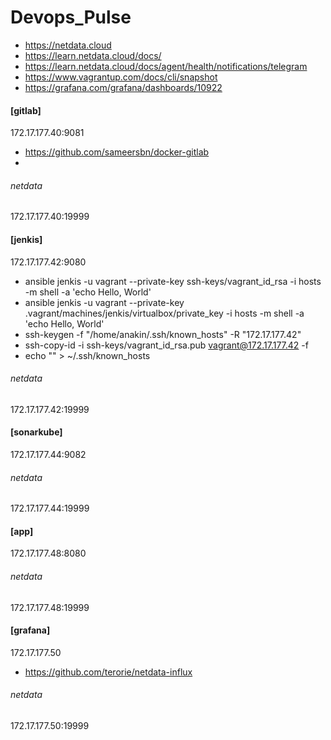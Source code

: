 # Devops_Pulse
* https://netdata.cloud
* https://learn.netdata.cloud/docs/
* https://learn.netdata.cloud/docs/agent/health/notifications/telegram
* https://www.vagrantup.com/docs/cli/snapshot
* https://grafana.com/grafana/dashboards/10922

#### [gitlab]
172.17.177.40:9081 
* https://github.com/sameersbn/docker-gitlab
* 
###### netdata 
172.17.177.40:19999

#### [jenkis]
172.17.177.42:9080 

 * ansible jenkis -u vagrant --private-key  ssh-keys/vagrant_id_rsa -i hosts -m shell -a 'echo Hello, World'
 * ansible jenkis -u vagrant --private-key .vagrant/machines/jenkis/virtualbox/private_key  -i hosts -m shell -a 'echo Hello, World'
 * ssh-keygen -f "/home/anakin/.ssh/known_hosts" -R "172.17.177.42"
 * ssh-copy-id -i ssh-keys/vagrant_id_rsa.pub vagrant@172.17.177.42 -f 
 * echo "" > ~/.ssh/known_hosts
###### netdata 
172.17.177.42:19999

#### [sonarkube]
172.17.177.44:9082 
###### netdata 
172.17.177.44:19999

#### [app]
172.17.177.48:8080
###### netdata 
172.17.177.48:19999

#### [grafana]
172.17.177.50
* https://github.com/terorie/netdata-influx

###### netdata 
172.17.177.50:19999
